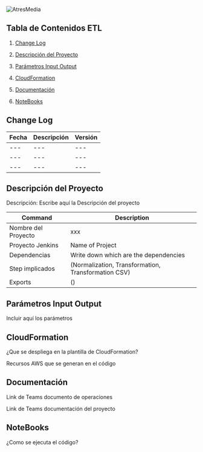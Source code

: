 ![AtresMedia](https://www.atresmediacorporacion.com/public/img/rc-television.svg) 

## Tabla de Contenidos ETL 

1. [Change Log](change-log) 

2. [Descripción del Proyecto](#descripción-del-proyecto) 

3. [Parámetros Input Output](parámetros-input-output) 

4. [CloudFormation](#cloudformation) 

5. [Documentación](#documentación) 

6. [NoteBooks](#notebooks) 

 

## Change Log

| Fecha | Descripción | Versión |
| --- | --- |--- |
| --- | --- |--- |
| --- | --- |--- |
| --- | --- |--- |

## Descripción del Proyecto

Descripción: Escribe aquí la Descripción del proyecto 

| Command | Description |
| --- | --- |
| Nombre del Proyecto | xxx |
| Proyecto Jenkins | Name of Project |
| Dependencias | Write down which are the dependencies |
| Step implicados | (Normalization, Transformation, Transformation CSV) |
| Exports | () |

## Parámetros Input Output

Incluir aquí los parámetros  

## CloudFormation

¿Que se despliega en la plantilla de CloudFormation? 

Recursos AWS que se generan en el código 


## Documentación

Link de Teams documento de operaciones 

Link de Teams documentación del proyecto 


## NoteBooks
¿Como se ejecuta el código? 

